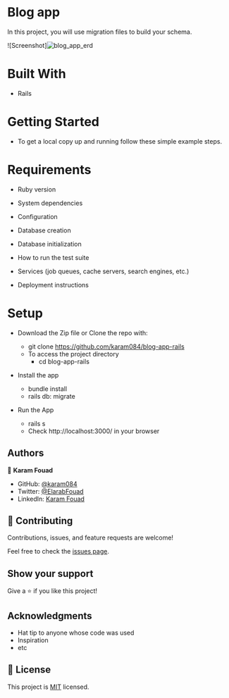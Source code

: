 # Blog app
In this project, you will use migration files to build your schema.

![Screenshot]![blog_app_erd](https://user-images.githubusercontent.com/77942746/200083069-3301ad52-d954-4c6b-a8f1-0209f78bcf1f.png)

# Built With
- Rails

# Getting Started
 - To get a local copy up and running follow these simple example steps.

 # Requirements
* Ruby version

* System dependencies

* Configuration

* Database creation

* Database initialization

* How to run the test suite

* Services (job queues, cache servers, search engines, etc.)

* Deployment instructions

 # Setup
 - Download the Zip file or Clone the repo with:
   - git clone https://github.com/karam084/blog-app-rails
   - To access the project directory
      - cd blog-app-rails

 - Install the app
    - bundle install
    - rails db: migrate

 - Run the App
    - rails s 
    - Check http://localhost:3000/ in your browser


## Authors

👤 **Karam Fouad**
- GitHub: [@karam084](https://github.com/karam084)
- Twitter: [@ElarabFouad](https://twitter.com/ElarabFouad)
- LinkedIn: [Karam Fouad](https://www.linkedin.com/in/karam-fouad-179830214/)

## 🤝 Contributing

Contributions, issues, and feature requests are welcome!

Feel free to check the [issues page](https://github.com/jaferIdrees/vet_clinic_db/issues).

## Show your support

Give a ⭐️ if you like this project!

## Acknowledgments

- Hat tip to anyone whose code was used
- Inspiration
- etc

## 📝 License

This project is [MIT](./MIT.md) licensed.

